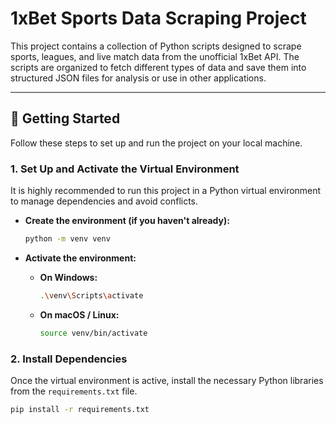 # 1xBet Sports Data Scraping Project

This project contains a collection of Python scripts designed to scrape sports, leagues, and live match data from the unofficial 1xBet API. The scripts are organized to fetch different types of data and save them into structured JSON files for analysis or use in other applications.

---

## 🚀 Getting Started

Follow these steps to set up and run the project on your local machine.

### 1. Set Up and Activate the Virtual Environment

It is highly recommended to run this project in a Python virtual environment to manage dependencies and avoid conflicts.

- **Create the environment (if you haven't already):**

  ```bash
  python -m venv venv
  ```

- **Activate the environment:**
  - **On Windows:**
    ```bash
    .\venv\Scripts\activate
    ```
  - **On macOS / Linux:**
    ```bash
    source venv/bin/activate
    ```

### 2. Install Dependencies

Once the virtual environment is active, install the necessary Python libraries from the `requirements.txt` file.

```bash
pip install -r requirements.txt
```
